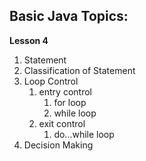 ## Basic Java Topics:

**Lesson 4**
01.	Statement 
02. Classification of Statement 
03. Loop Control
    1. entry control 
        1. for loop
        2. while loop
    2. exit control
        1. do...while loop
02. Decision Making